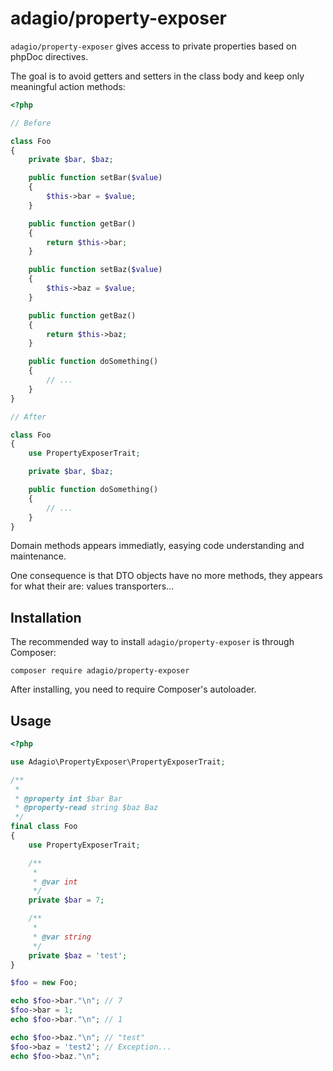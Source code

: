 # adagio/property-exposer

`adagio/property-exposer` gives access to private properties based on phpDoc directives.

The goal is to avoid getters and setters in the class body and keep only meaningful
action methods:

```php
<?php

// Before

class Foo
{
    private $bar, $baz;

    public function setBar($value)
    {
        $this->bar = $value;
    }

    public function getBar()
    {
        return $this->bar;
    }

    public function setBaz($value)
    {
        $this->baz = $value;
    }

    public function getBaz()
    {
        return $this->baz;
    }

    public function doSomething()
    {
        // ...
    }
}

// After

class Foo
{
    use PropertyExposerTrait;

    private $bar, $baz;

    public function doSomething()
    {
        // ...
    }
}

```

Domain methods appears immediatly, easying code understanding and maintenance.

One consequence is that DTO objects have no more methods, they appears for what
their are: values transporters...


## Installation

The recommended way to install `adagio/property-exposer` is through Composer:

```shell
composer require adagio/property-exposer
```

After installing, you need to require Composer's autoloader.


## Usage

```php
<?php

use Adagio\PropertyExposer\PropertyExposerTrait;

/**
 *
 * @property int $bar Bar
 * @property-read string $baz Baz
 */
final class Foo
{
    use PropertyExposerTrait;

    /**
     *
     * @var int
     */
    private $bar = 7;

    /**
     *
     * @var string
     */
    private $baz = 'test';
}

$foo = new Foo;

echo $foo->bar."\n"; // 7
$foo->bar = 1;
echo $foo->bar."\n"; // 1

echo $foo->baz."\n"; // "test"
$foo->baz = 'test2'; // Exception...
echo $foo->baz."\n";
```
